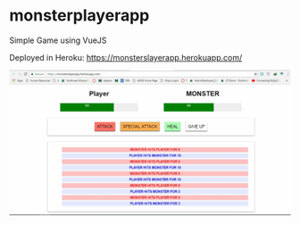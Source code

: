 # monsterplayerapp
Simple Game using VueJS

Deployed in Heroku: https://monsterslayerapp.herokuapp.com/

![Monsterplay](https://github.com/chvnaveenkumar/monsterplayerapp/blob/master/Monsterplay.JPG)
